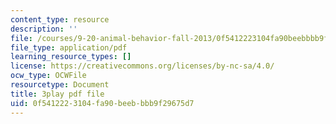 ```yaml
---
content_type: resource
description: ''
file: /courses/9-20-animal-behavior-fall-2013/0f5412223104fa90beebbbb9f29675d7_472236.pdf
file_type: application/pdf
learning_resource_types: []
license: https://creativecommons.org/licenses/by-nc-sa/4.0/
ocw_type: OCWFile
resourcetype: Document
title: 3play pdf file
uid: 0f541222-3104-fa90-beeb-bbb9f29675d7
---
```


